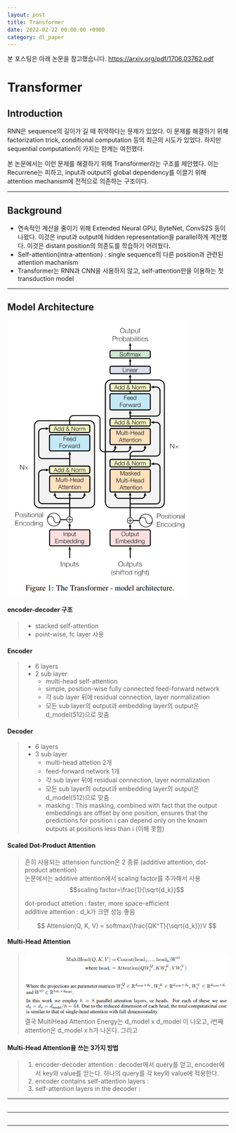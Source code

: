 ```yaml
---
layout: post
title: Transformer
date: 2022-02-22 00:00:00 +0900
category: dl_paper
---
```

본 포스팅은 아래 논문을 참고했습니다.
<https://arxiv.org/pdf/1706.03762.pdf>

# Transformer

## Introduction

RNN은 sequence의 길이가 길 때 취약하다는 문제가 있었다. 이 문제를 해결하기 위해 factorization trick, conditional computation 등의 최근의 시도가 있었다. 하지만 sequential computation이 가지는 한계는 여전했다.<br>

본 논문에서는 이런 문제를 해결하기 위해 Transformer라는 구조를 제안했다. 이는 Recurrene는 피하고, input과 output의 global dependency를 이끌기 위해 attention mechanism에 전적으로 의존하는 구조이다.

---

## Background

- 연속적인 계산을 줄이기 위해 Extended Neural GPU, ByteNet, ConvS2S 등이 나왔다. 이것은 input과 output에 hidden representation을 parallel하게 계산했다. 이것은 distant position의 의존도를 학습하기 어려웠다.
- Self-attention(intra-attention) : single sequence의 다른 position과 관련된 attention machanism
- Transformer는 RNN과 CNN을 사용하지 않고, self-attention만을 이용하는 첫 transduction model

---

## Model Architecture

![alt text](/public/img/220222/transformer_architecture.PNG)

#### encoder-decoder 구조
>
> - stacked self-attention
> - point-wise, fc layer 사용

#### Encoder
>
> - 6 layers
> - 2 sub layer
>   - multi-head self-attention
>   - simple, position-wise fully connected feed-forward network
>   - 각 sub layer 뒤에 residual connection, layer normalization
>   - 모든 sub layer의 output과 embedding layer의 output은 d_model(512)으로 맞춤

#### Decoder
>
> - 6 layers
> - 3 sub layer
>   - multi-head attetion 2개
>   - feed-forward network 1개
>   - 각 sub layer 뒤에 residual connection, layer normalization
>   - 모든 sub layer의 output과 embedding layer의 output은 d_model(512)으로 맞춤
>   - masking : This masking, combined with fact that the output embeddings are offset by one position, ensures that the predictions for position i can depend only on the known outputs at positions less than i (이해 못함)

#### Scaled Dot-Product Attention
>
> 흔히 사용되는 attension function은 2 종류 (additive attention, dot-product attention)<br>
> 논문에서는 additive attention에서 scaling factor를 추가해서 사용<br>
> $$scaling factor=\frac{1}{\sqrt{d_k}}$$
>
> dot-product attetion : faster, more space-efficient<br>
> additive attention : d_k가 크면 성능 좋음
>
> $$ Attension(Q, K, V) = softmax(\frac{QK^T}{\sqrt{d_k}})V $$
>

#### Multi-Head Attention

> ![alt text](/public/img/220222/multihead_attention.PNG)
> 결국 MultiHead Attention Energy는 d_model x d_model 이 나오고, i번째 attention은 d_model x h가 나온다. 그리고

#### Multi-Head Attention을 쓰는 3가지 방법
>
> 1. encoder-decoder attention : decoder에서 query를 얻고, encoder에서 key와 value를 얻는다. 하나의 query를 각 key와 value에 적용한다.
> 2. encoder contains self-attention layers : 
> 3. self-attention layers in the decoder : 

---

##

---

##

---

##

##
